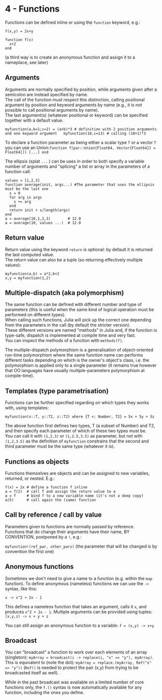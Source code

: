 # 4 - Functions

Functions can be defined inline or using the `function` keyword, e.g.:

`f(x,y) = 2x+y`

```text
function f(x)
  x+2
end
```

\(a third way is to create an anonymous function and assign it to a nameplace, see later\)

## Arguments

Arguments are normally specified by position, while arguments given after a semicolon are instead specified by name.  
The call of the function must respect this distinction, calling positional argument by position and keyword arguments by name \(e.g., it is not possible to call positional arguments by name\).  
The last argument\(s\) \(whatever positional or keyword\) can be specified together with a default value.

`myfunction(a,b=1;c=2) = (a+b)*3 # definition with 2 position arguments and one keyword argument  
myfunction(10,c=13) # calling (10+1)*3` 

To declare a function parameter as being either a scalar type `T` or a vector `T` you can use an Union:`function f(par::Union{Float64, Vector{Float64}} = Float64[]) [...] end`

The ellipsis \(splat `...` \) can be uses in order to both specify a variable number of arguments and "splicing" a list or array in the parameters of a function call:

```text
values = [1,2,3]
function average(init, args...) #The parameter that uses the ellipsis must be the last one
  s = 0
  for arg in args 
    s += arg 
  end
  return init + s/length(args)
end
a = average(10,1,2,3)        # 12.0
a = average(10, values ...)  # 12.0
```

## Return value

Return value using the keyword `return` is optional: by default it is returned the last computed value.  
The return value can also be a tuple \(so returning effectively multiple values\):

```text
myfunction(a,b) = a*2,b+2
x,y = myfunction(1,2)
```

## Multiple-dispatch \(aka polymorphism\)

The same function can be defined with different number and type of parameters \(this is useful when the same kind of logical operation must be performed on different types\).  
When calling such functions, Julia will pick up the correct one depending from the parameters in the call \(by default the stricter version\).  
These different versions are named "methods" in Julia and, if the function is type-safe, dispatch is implemented at compile time and very fast.  
You can inspect the methods of a function with `methods(f)`.

The multiple-dispatch polymorphism is a generalisation of object-oriented run-time polymorphism where the same function name can performs different tasks depending on which is the owner's object's class, i.e. the polymorphism is applied only to a single parameter \(it remains true however that OO languages have usually multiple-parameters polymorphism at compile-time\).

## Templates \(type parametrisation\)

Functions can be further specified regarding on which types they works with, using templates:

`myfunction(x::T, y::T2, z::T2) where {T <: Number, T2} = 5x + 5y + 5z`

The above function first defines two types, T \(a subset of Number\) and T2, and then specify each parameter of which of these two types must be.  
You can call it  with `(1,2,3)` or `(1,2.5,3.5)` as parameter, but not with `(1,2,3.5)` as the definition of `myfunction` constrains that the second and third parameter must be the same type \(whatever it is\).

## Functions as objects

Functions themselves are objects and can be assigned to new variables, returned, or nested. E.g.:

```text
f(x) = 2x # define a function f inline
a = f(2)  # call f and assign the return value to a
a = f     # bind f to a new variable name (it's not a deep copy)
a(5)      # call again the (same) function
```

## Call by reference / call by value

Parameters given to functions are normally passed by reference.  
Functions that do change their arguments have their name, BY CONVENTION, postponed by a `!`, e.g.:

`myfunction!(ref_par, other_pars)` \(the parameter that will be changed is by convention the first one\)

## Anonymous functions

Sometimes we don't need to give a name to a function \(e.g. within the `map` function\). To define anonymous \(nameless\) functions we can use the `->` syntax, like this:

```text
x -> x^2 + 2x - 1
```

This defines a nameless function that takes an argument, calls it `x`, and produces `x^2 + 2x - 1`. Multiple arguments can be provided using tuples: `(x,y,z) -> x + y + z`

You can still assign an anonymous function to a variable: `f = (x,y) -> x+y`

## Broadcast

You can "broadcast" a function to work over each elements of an array \(singleton\): `myArray = broadcast(i -> replace(i, "x" => "y"), myArray)`. This is equivalent to \(note the dot\): `myArray = replace.(myArray, Ref("x" => "y"))` \(`Ref()` is needed to protect the pair \(x,y\) from trying to be broadcasted itself as well\).

While in the past broadcast was available on a limited number of core functions only, the `f.()` syntax is now  automatically available for any function, including the ones you define.


